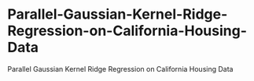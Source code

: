 # Parallel-Gaussian-Kernel-Ridge-Regression-on-California-Housing-Data
Parallel Gaussian Kernel Ridge Regression on California Housing Data

